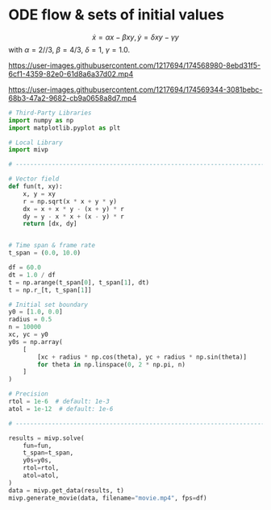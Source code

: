 # ODE flow & sets of initial values

$$ \dot{x} = \alpha x - \beta x y, \dot{y} = \delta x y -\gamma y $$
with $\alpha = 2 // 3$, $\beta = 4 / 3$, $\delta =1$,  $\gamma = 1.0$.


https://user-images.githubusercontent.com/1217694/174568980-8ebd31f5-6cf1-4359-82e0-61d8a6a37d02.mp4

https://user-images.githubusercontent.com/1217694/174569344-3081bebc-68b3-47a2-9682-cb9a0658a8d7.mp4

```python
# Third-Party Libraries
import numpy as np
import matplotlib.pyplot as plt

# Local Library
import mivp

# ------------------------------------------------------------------------------

# Vector field
def fun(t, xy):
    x, y = xy
    r = np.sqrt(x * x + y * y)
    dx = x + x * y - (x + y) * r
    dy = y - x * x + (x - y) * r
    return [dx, dy]


# Time span & frame rate
t_span = (0.0, 10.0)

df = 60.0
dt = 1.0 / df
t = np.arange(t_span[0], t_span[1], dt)
t = np.r_[t, t_span[1]]

# Initial set boundary
y0 = [1.0, 0.0]
radius = 0.5
n = 10000
xc, yc = y0
y0s = np.array(
    [
        [xc + radius * np.cos(theta), yc + radius * np.sin(theta)]
        for theta in np.linspace(0, 2 * np.pi, n)
    ]
)

# Precision
rtol = 1e-6  # default: 1e-3
atol = 1e-12  # default: 1e-6

# ------------------------------------------------------------------------------

results = mivp.solve(
    fun=fun,
    t_span=t_span,
    y0s=y0s,
    rtol=rtol,
    atol=atol,
)
data = mivp.get_data(results, t)
mivp.generate_movie(data, filename="movie.mp4", fps=df)
```
